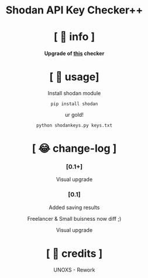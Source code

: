 <div align="center">

# Shodan API Key Checker++
# [ 🤯 info ]

#### Upgrade of [this](https://github.com/0x27/shodan_key_checker/blob/master/README.md) checker


# [ 👦 usage]

Install shodan module
```
pip install shodan
```
ur gold!
```
python shodankeys.py keys.txt
```
# [ 😂 change-log ]

### [0.1+]
 Visual upgrade

### [0.1] 
Added saving results
 
Freelancer & Small buisness now diff ;)

Visual upgrade

# [ 🤡 credits ]
UNOXS - Rework
